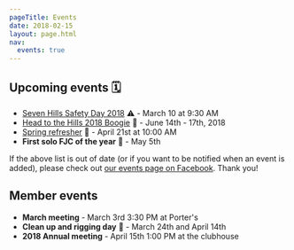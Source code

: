 ```yaml
---
pageTitle: Events
date: 2018-02-15
layout: page.html
nav:
  events: true
---
```


## Upcoming events 🗓

 * [Seven Hills Safety Day 2018](https://www.facebook.com/events/190896751662815/) ⚠️ - March 10 at 9:30 AM
 * [Head to the Hills 2018 Boogie](../posts/head-to-the-hills-2018) 🎪 - June 14th - 17th, 2018
 * [Spring refresher](https://www.facebook.com/events/596548610678517/) 🌷 - April 21st at 10:00 AM
 * __First solo FJC of the year__ 🌈 - May 5th

If the above list is out of date (or if you want to be notified when an event is added), please check out [our events page on Facebook](https://www.facebook.com/pg/Seven.Hills.Skydivers/events/?ref=page_internal). Thank you!

## Member events

 * __March meeting__ - March 3rd 3:30 PM at Porter's
 * __Clean up and rigging day__ 🚧 - March 24th and April 14th
 * __2018 Annual meeting__ - April 15th 1:00 PM at the clubhouse